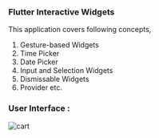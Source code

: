 ### Flutter Interactive Widgets 
This application covers following concepts,
1. Gesture-based Widgets
2. Time Picker
3. Date Picker
4. Input and Selection Widgets
5. Dismissable Widgets
6. Provider etc.

### User Interface :
![cart](https://user-images.githubusercontent.com/36065206/144068946-1e9948ad-1742-4b8f-b391-5875d1d2797c.png)
